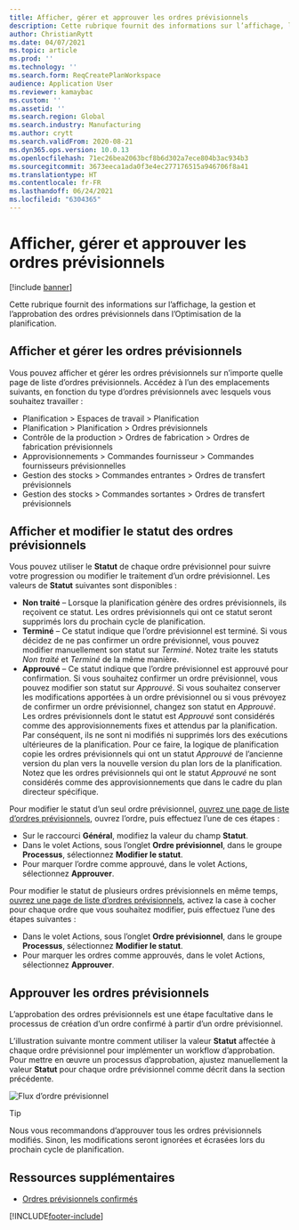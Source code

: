 ```yaml
---
title: Afficher, gérer et approuver les ordres prévisionnels
description: Cette rubrique fournit des informations sur l’affichage, la gestion et l’approbation des ordres prévisionnels dans l’Optimisation de la planification.
author: ChristianRytt
ms.date: 04/07/2021
ms.topic: article
ms.prod: ''
ms.technology: ''
ms.search.form: ReqCreatePlanWorkspace
audience: Application User
ms.reviewer: kamaybac
ms.custom: ''
ms.assetid: ''
ms.search.region: Global
ms.search.industry: Manufacturing
ms.author: crytt
ms.search.validFrom: 2020-08-21
ms.dyn365.ops.version: 10.0.13
ms.openlocfilehash: 71ec26bea2063bcf8b6d302a7ece804b3ac934b3
ms.sourcegitcommit: 3673eeca1ada0f3e4ec277176515a946706f8a41
ms.translationtype: HT
ms.contentlocale: fr-FR
ms.lasthandoff: 06/24/2021
ms.locfileid: "6304365"
---
```

# <a name="view-manage-and-approve-planned-orders"></a>Afficher, gérer et approuver les ordres prévisionnels

[!include [banner](../../includes/banner.md)]

Cette rubrique fournit des informations sur l’affichage, la gestion et l’approbation des ordres prévisionnels dans l’Optimisation de la planification.

## <a name="view-and-manage-planned-orders"></a><a name="view-planned-orders"></a>Afficher et gérer les ordres prévisionnels

Vous pouvez afficher et gérer les ordres prévisionnels sur n’importe quelle page de liste d’ordres prévisionnels. Accédez à l’un des emplacements suivants, en fonction du type d’ordres prévisionnels avec lesquels vous souhaitez travailler :

- Planification \> Espaces de travail \> Planification
- Planification \> Planification \> Ordres prévisionnels
- Contrôle de la production \> Ordres de fabrication \> Ordres de fabrication prévisionnels
- Approvisionnements \> Commandes fournisseur \> Commandes fournisseurs prévisionnelles
- Gestion des stocks \> Commandes entrantes \> Ordres de transfert prévisionnels
- Gestion des stocks \> Commandes sortantes \> Ordres de transfert prévisionnels

## <a name="view-and-edit-the-status-of-planned-orders"></a>Afficher et modifier le statut des ordres prévisionnels

Vous pouvez utiliser le **Statut** de chaque ordre prévisionnel pour suivre votre progression ou modifier le traitement d’un ordre prévisionnel. Les valeurs de **Statut** suivantes sont disponibles :

- **Non traité** – Lorsque la planification génère des ordres prévisionnels, ils reçoivent ce statut. Les ordres prévisionnels qui ont ce statut seront supprimés lors du prochain cycle de planification.
- **Terminé** – Ce statut indique que l’ordre prévisionnel est terminé. Si vous décidez de ne pas confirmer un ordre prévisionnel, vous pouvez modifier manuellement son statut sur *Terminé*. Notez traite les statuts *Non traité* et *Terminé* de la même manière.
- **Approuvé** – Ce statut indique que l’ordre prévisionnel est approuvé pour confirmation. Si vous souhaitez confirmer un ordre prévisionnel, vous pouvez modifier son statut sur *Approuvé*. Si vous souhaitez conserver les modifications apportées à un ordre prévisionnel ou si vous prévoyez de confirmer un ordre prévisionnel, changez son statut en *Approuvé*. Les ordres prévisionnels dont le statut est *Approuvé* sont considérés comme des approvisionnements fixes et attendus par la planification. Par conséquent, ils ne sont ni modifiés ni supprimés lors des exécutions ultérieures de la planification. Pour ce faire, la logique de planification copie les ordres prévisionnels qui ont un statut *Approuvé* de l’ancienne version du plan vers la nouvelle version du plan lors de la planification. Notez que les ordres prévisionnels qui ont le statut *Approuvé* ne sont considérés comme des approvisionnements que dans le cadre du plan directeur spécifique.

Pour modifier le statut d’un seul ordre prévisionnel, [ouvrez une page de liste d’ordres prévisionnels](#view-planned-orders), ouvrez l’ordre, puis effectuez l’une de ces étapes :

- Sur le raccourci **Général**, modifiez la valeur du champ **Statut**.
- Dans le volet Actions, sous l’onglet **Ordre prévisionnel**, dans le groupe **Processus**, sélectionnez **Modifier le statut**.
- Pour marquer l’ordre comme approuvé, dans le volet Actions, sélectionnez **Approuver**.

Pour modifier le statut de plusieurs ordres prévisionnels en même temps, [ouvrez une page de liste d’ordres prévisionnels](#view-planned-orders), activez la case à cocher pour chaque ordre que vous souhaitez modifier, puis effectuez l’une des étapes suivantes :

- Dans le volet Actions, sous l’onglet **Ordre prévisionnel**, dans le groupe **Processus**, sélectionnez **Modifier le statut**.
- Pour marquer les ordres comme approuvés, dans le volet Actions, sélectionnez **Approuver**.

## <a name="approve-planned-orders"></a>Approuver les ordres prévisionnels

L’approbation des ordres prévisionnels est une étape facultative dans le processus de création d’un ordre confirmé à partir d’un ordre prévisionnel.

L’illustration suivante montre comment utiliser la valeur **Statut** affectée à chaque ordre prévisionnel pour implémenter un workflow d’approbation. Pour mettre en œuvre un processus d’approbation, ajustez manuellement la valeur **Statut** pour chaque ordre prévisionnel comme décrit dans la section précédente.

![Flux d’ordre prévisionnel](media/approved-planned-orders-1.png)

> [!TIP]
> Nous vous recommandons d’approuver tous les ordres prévisionnels modifiés. Sinon, les modifications seront ignorées et écrasées lors du prochain cycle de planification.

## <a name="additional-resources"></a>Ressources supplémentaires

- [Ordres prévisionnels confirmés](planned-order-firming.md)

[!INCLUDE[footer-include](../../../includes/footer-banner.md)]
